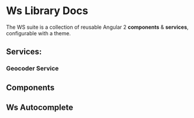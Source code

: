 # Ws Library Docs

The WS suite is a collection of reusable Angular 2 **components** & **services**, configurable with a theme.

## Services:

### Geocoder Service

## Components 


## Ws Autocomplete